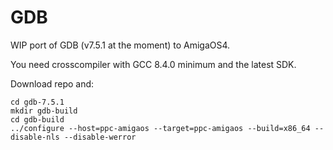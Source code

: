 # GDB
WIP port of GDB (v7.5.1 at the moment) to AmigaOS4.

You need crosscompiler with GCC 8.4.0 minimum and the latest SDK.

Download repo and:

```
cd gdb-7.5.1
mkdir gdb-build
cd gdb-build
../configure --host=ppc-amigaos --target=ppc-amigaos --build=x86_64 --disable-nls --disable-werror
```
